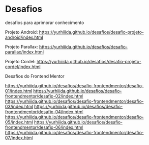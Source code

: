 # Desafios
desafios para aprimorar conhecimento

Projeto Android:
https://yurhiiida.github.io/desafios/desafio-projeto-android/index.html

Projeto Parallax:
https://yurhiiida.github.io/desafios/desafio-parallax/index.html

Projeto Cordel:
https://yurhiiida.github.io/desafios/desafio-projeto-cordel/index.html

Desafios do Frontend Mentor

https://yurhiiida.github.io/desafios/desafio-frontendmentor/desafio-01/index.html
https://yurhiiida.github.io/desafios/desafio-frontendmentor/desafio-02/index.html
https://yurhiiida.github.io/desafios/desafio-frontendmentor/desafio-03/index.html
https://yurhiiida.github.io/desafios/desafio-frontendmentor/desafio-04/index.html
https://yurhiiida.github.io/desafios/desafio-frontendmentor/desafio-05/index.html
https://yurhiiida.github.io/desafios/desafio-frontendmentor/desafio-06/index.html
https://yurhiiida.github.io/desafios/desafio-frontendmentor/desafio-07/index.html

